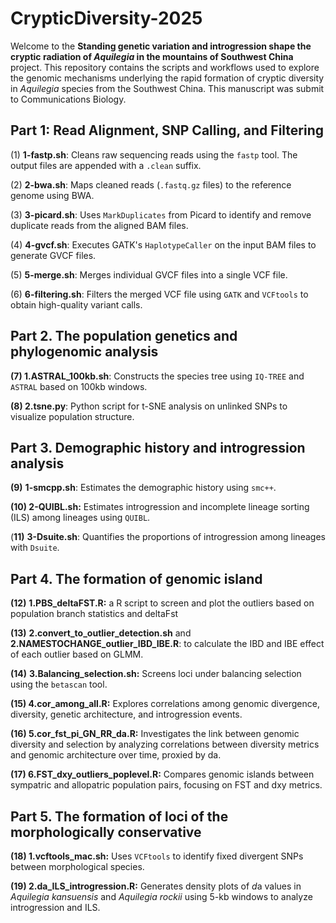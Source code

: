 # CrypticDiversity-2025

Welcome to the **Standing genetic variation and introgression shape the cryptic radiation of *Aquilegia* in the mountains of Southwest China** project. This repository contains the scripts and workflows used to explore the genomic mechanisms underlying the rapid formation of cryptic diversity in *Aquilegia* species from the Southwest China.  This manuscript was submit to Communications Biology.

## Part 1: Read Alignment, SNP Calling, and Filtering

(1) **1-fastp.sh**: Cleans raw sequencing reads using the `fastp` tool. The output files are appended with a `.clean` suffix.

(2) **2-bwa.sh**: Maps cleaned reads (`.fastq.gz` files) to the reference genome using BWA.

(3) **3-picard.sh**: Uses `MarkDuplicates` from Picard to identify and remove duplicate reads from the aligned BAM files.

(4) **4-gvcf.sh**: Executes GATK's `HaplotypeCaller` on the input BAM files to generate GVCF files.

(5) **5-merge.sh**: Merges individual GVCF files into a single VCF file.

(6) **6-filtering.sh**: Filters the merged VCF file using `GATK` and `VCFtools` to obtain high-quality variant calls.

## Part 2. The population genetics and phylogenomic analysis

**(7) 1.ASTRAL_100kb.sh**: Constructs the species tree using `IQ-TREE` and `ASTRAL` based on 100kb windows.

**(8) 2.tsne.py**: Python script for t-SNE analysis on unlinked SNPs to visualize population structure.

## Part 3. Demographic history and introgression analysis

**(9)** **1-smcpp.sh**: Estimates the demographic history using `smc++`.

**(10) 2-QUIBL.sh:** Estimates introgression and incomplete lineage sorting (ILS) among lineages using `QUIBL`.

(**11)** **3-Dsuite.sh**: Quantifies the proportions of introgression among lineages with `Dsuite`.

## Part 4. The formation of genomic island

**(12)** **1.PBS_deltaFST.R:** a R script to screen and plot the outliers based on population branch statistics and deltaFst

**(13)** **2.convert_to_outlier_detection.sh** and **2.NAMESTOCHANGE_outlier_IBD_IBE.R**: to calculate the IBD and IBE effect of each outlier based on GLMM. 

**(14)** **3.Balancing_selection.sh:**  Screens loci under balancing selection using the `betascan` tool.

**(15) 4.cor_among_all.R:** Explores correlations among genomic divergence, diversity, genetic architecture, and introgression events.

**(16) 5.cor_fst_pi_GN_RR_da.R:** Investigates the link between genomic diversity and selection by analyzing correlations between diversity metrics and genomic architecture over time, proxied by da.

**(17) 6.FST_dxy_outliers_poplevel.R:** Compares genomic islands between sympatric and allopatric population pairs, focusing on FST and dxy metrics.

## Part 5. The formation of loci of the morphologically conservative

**(18) 1.vcftools_mac.sh:** Uses `VCFtools` to identify fixed divergent SNPs between morphological species.

**(19) 2.da_ILS_introgression.R:** Generates density plots of *d*a values in *Aquilegia kansuensis* and *Aquilegia rockii* using 5-kb windows to analyze introgression and ILS.


















